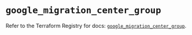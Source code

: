 # `google_migration_center_group`

Refer to the Terraform Registry for docs: [`google_migration_center_group`](https://registry.terraform.io/providers/hashicorp/google/6.34.1/docs/resources/migration_center_group).
